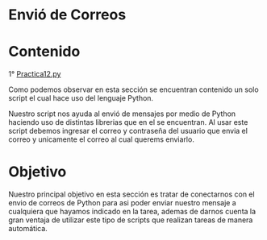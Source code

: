 # Envió de Correos
# Contenido 
1° [Practica12.py](https://github.com/Anacecilc/PIA_LPC_061/blob/main/Envi%C3%B3%20de%20Correos/Practica12.py)


 Como podemos observar en esta sección se encuentran contenido un solo script el cual hace uso del lenguaje Python.
 
 
Nuestro script nos ayuda al envió de mensajes por medio de Python haciendo uso de distintas librerias que en el se encuentran. Al usar este script debemos ingresar el correo y contraseña del usuario que envia el correo y unicamente el correo al cual querems enviarlo.



 # Objetivo
Nuestro principal objetivo en esta sección es tratar de conectarnos con el envio de correos de Python para asi poder enviar nuestro mensaje a cualquiera que hayamos indicado en la tarea, ademas de darnos cuenta la gran ventaja de utilizar este tipo de scripts que realizan tareas de manera automática.
